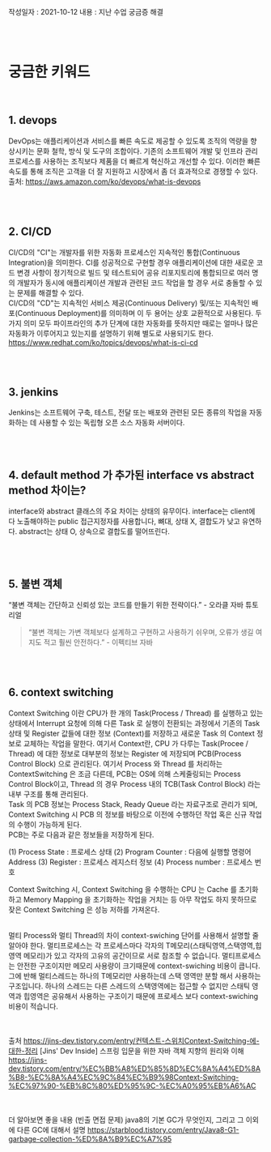 작성일자 : 2021-10-12
내용 : 지난 수업 궁금증 해결

<br><br>

# 궁금한 키워드
<br>

## 1. devops
DevOps는 애플리케이션과 서비스를 빠른 속도로 제공할 수 있도록 조직의 역량을 향상시키는 문화 철학, 방식 및 도구의 조합이다. 
기존의 소프트웨어 개발 및 인프라 관리 프로세스를 사용하는 조직보다 제품을 더 빠르게 혁신하고 개선할 수 있다. 
이러한 빠른 속도를 통해 조직은 고객을 더 잘 지원하고 시장에서 좀 더 효과적으로 경쟁할 수 있다.
출처: https://aws.amazon.com/ko/devops/what-is-devops

<br><br>
## 2. CI/CD
CI/CD의 "CI"는 개발자를 위한 자동화 프로세스인 지속적인 통합(Continuous Integration)을 의미한다. 
CI를 성공적으로 구현할 경우 애플리케이션에 대한 새로운 코드 변경 사항이 정기적으로 빌드 및 테스트되어 
공유 리포지토리에 통합되므로 여러 명의 개발자가 동시에 애플리케이션 개발과 관련된 코드 작업을 할 경우 
서로 충돌할 수 있는 문제를 해결할 수 있다.
<br>
CI/CD의 "CD"는 지속적인 서비스 제공(Continuous Delivery) 및/또는 
지속적인 배포(Continuous Deployment)를 의미하며 이 두 용어는 상호 교환적으로 사용된다. 
두 가지 의미 모두 파이프라인의 추가 단계에 대한 자동화를 뜻하지만 때로는 얼마나 많은 자동화가 이루어지고 있는지를 설명하기 위해 별도로 사용되기도 한다.
<br>
https://www.redhat.com/ko/topics/devops/what-is-ci-cd

<br><br>

## 3. jenkins
Jenkins는 소프트웨어 구축, 테스트, 전달 또는 배포와 관련된 모든 종류의 작업을 자동화하는 데 사용할 수 있는 
독립형 오픈 소스 자동화 서버이다.

<br><br>


## 4. default method 가 추가된 interface vs abstract method 차이는? 
interface와 abstract 클래스의 주요 차이는 상태의 유무이다.
interface는 client에 다 노출해야하는 public 접근지정자를 사용합니다, 뼈대, 상태 X, 결합도가 낮고 유연하다.
abstract는 상태 O, 상속으로 결합도를 떨어뜨린다.

<br><br>

## 5. 불변 객체
“불변 객체는 간단하고 신뢰성 있는 코드를 만들기 위한 전략이다.” - 오라클 자바 튜토리얼
> “불변 객체는 가변 객체보다 설계하고 구현하고 사용하기 쉬우며, 오류가 생길 여지도 적고 훨씬 안전하다.” - 이펙티브 자바

<br><br>


## 6. context switching
Context Switching 이란 CPU가 한 개의 Task(Process / Thread) 를 실행하고 있는 상태에서 Interrupt 요청에 의해 다른 Task 로 실행이 전환되는 과정에서 기존의 Task 상태 및 Register 값들에 대한 정보 (Context)를 저장하고 새로운 Task 의 Context 정보로 교체하는 작업을 말한다.
여기서 Context란, CPU 가 다루는 Task(Procee / Thread) 에 대한 정보로 대부분의 정보는 Register 에 저장되며 PCB(Process Control Block) 으로 관리된다.
여기서 Process 와 Thread 를 처리하는 ContextSwitching 은 조금 다른데, PCB는 OS에 의해 스케줄링되는 Process Control Block이고, Thread 의 경우 Process 내의 TCB(Task Control Block) 라는 내부 구조를 통해 관리된다.
<br>
Task 의 PCB 정보는 Process Stack, Ready Queue 라는 자료구조로 관리가 되며, Context Switching 시 PCB 의 정보를 바탕으로 이전에 수행하던 작업 혹은 신규 작업의 수행이 가능하게 된다.
<br>
PCB는 주로 다음과 같은 정보들을 저장하게 된다.

(1) Process State : 프로세스 상태
(2) Program Counter : 다음에 실행할 명령어 Address
(3) Register : 프로세스 레지스터 정보
(4) Process number : 프로세스 번호

Context Switching 시, Context Switching 을 수행하는 CPU 는 Cache 를 초기화하고 Memory Mapping 을 초기화하는 작업을 거치는 등 아무 작업도 하지 못하므로 잦은 Context Switching 은 성능 저하를 가져온다.

<br>
멀티 Process와 멀티 Thread의 차이 context-swiching 단어를 사용해서 설명할 줄 알아야 한다.
멀티프로세스는 각 프로세스마다 각자의 T메모리(스태틱영역,스택영역,힙 영역 메모리)가 있고 각자의 고유의 공간이므로 서로 참조할 수 없습니다.
멀티프로세스는 안전한 구조이지만 메모리 사용량이 크기때문에 context-swiching 비용이 큽니다.
<br>
그에 반해 멀티스레드는 하나의 T메모리만 사용하는데 스택 영역만 분할 해서 사용하는 구조입니다. 하나의 스레드는 다른 스레드의 스택영역에는 접근할 수 없지만
스태틱 영역과 힙영역은 공유해서 사용하는 구조이기 때문에 프로세스 보다 context-swiching 비용이 적습니다.

<br><br>
출처
https://jins-dev.tistory.com/entry/컨텍스트-스위치Context-Switching-에-대한-정리 [Jins' Dev Inside]
스프링 입문을 위한 자바 객체 지향의 원리와 이해
https://jins-dev.tistory.com/entry/%EC%BB%A8%ED%85%8D%EC%8A%A4%ED%8A%B8-%EC%8A%A4%EC%9C%84%EC%B9%98Context-Switching-%EC%97%90-%EB%8C%80%ED%95%9C-%EC%A0%95%EB%A6%AC

<br><br>
더 알아보면 좋을 내용
(빈출 면접 문제) java8의 기본 GC가 무엇인지, 그리고 그 이외에 다른 GC에 대해서 설명
https://starblood.tistory.com/entry/Java8-G1-garbage-collection-%ED%8A%B9%EC%A7%95
<br><br>
